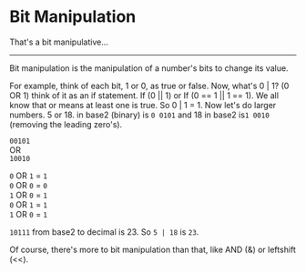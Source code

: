 # Bit Manipulation
That's a bit manipulative...

---
Bit manipulation is the manipulation of a number's bits to change its value.

For example, think of each bit, 1 or 0, as true or false. Now, what's 0 | 1?
(0 OR 1) think of it as an if statement. If (0 || 1) or If (0 == 1 || 1 == 1).
We all know that or means at least one is true. So 0 | 1 = 1. Now let's do
larger numbers. 5 or 18. in base2 (binary) is `0 0101` and 18 in base2
is`1 0010` (removing the leading zero's).

`00101`\
  OR\
`10010`

`0` OR `1` = `1`\
`0` OR `0` = `0`\
`1` OR `0` = `1`\
`0` OR `1` = `1`\
`1` OR `0` = `1`

`10111` from base2 to decimal is 23. So `5 | 18` is `23`.

Of course, there's more to bit manipulation than that,
like AND (&) or leftshift (<<).
